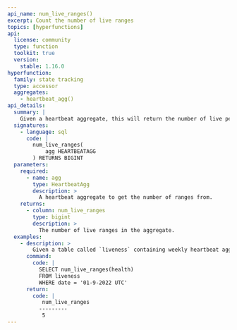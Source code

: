 ```yaml
---
api_name: num_live_ranges()
excerpt: Count the number of live ranges
topics: [hyperfunctions]
api:
  license: community
  type: function
  toolkit: true
  version:
    stable: 1.16.0
hyperfunction:
  family: state tracking
  type: accessor
  aggregates:
    - heartbeat_agg()
api_details:
  summary: |
    Given a heartbeat aggregate, this will return the number of live periods.
  signatures:
    - language: sql
      code: |
        num_live_ranges(
            agg HEARTBEATAGG
        ) RETURNS BIGINT
  parameters:
    required:
      - name: agg
        type: HeartbeatAgg
        description: >
          A heartbeat aggregate to get the number of ranges from.
    returns:
      - column: num_live_ranges
        type: bigint
        description: >
          The number of live ranges in the aggregate.
  examples:
    - description: >
        Given a table called `liveness` containing weekly heartbeat aggregates in column `health` with timestamp column `date`, we can use the following to see how many intervals the system was up in a given week.
      command:
        code: |
          SELECT num_live_ranges(health)
          FROM liveness
          WHERE date = '01-9-2022 UTC'
      return:
        code: |
           num_live_ranges     
          ---------
           5
---
```

